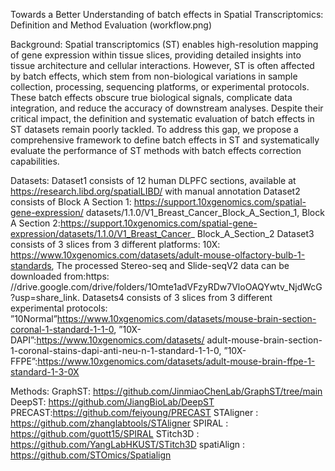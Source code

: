 Towards a Better Understanding of batch effects in Spatial Transcriptomics: Definition and Method Evaluation
(workflow.png)

Background: Spatial transcriptomics (ST) enables high-resolution mapping of gene expression within tissue slices, providing detailed insights into tissue architecture and cellular interactions. However, ST is often affected by batch effects, which stem from non-biological variations in sample collection, processing, sequencing platforms, or experimental protocols. These batch effects obscure true biological signals, complicate data integration, and reduce the accuracy of downstream analyses. Despite their critical impact, the definition and systematic evaluation of batch effects in ST datasets remain poorly tackled. To address this gap, we propose a comprehensive framework to define batch effects in ST and systematically evaluate the performance of ST methods with batch effects correction capabilities.

Datasets:
Dataset1 consists of 12 human DLPFC sections, available at
https://research.libd.org/spatialLIBD/ with manual annotation
Dataset2 consists of Block A Section 1: https://support.10xgenomics.com/spatial-gene-expression/
datasets/1.1.0/V1_Breast_Cancer_Block_A_Section_1, Block A Section
2:https://support.10xgenomics.com/spatial-gene-expression/datasets/1.1.0/V1_Breast_Cancer_
Block_A_Section_2
Dataset3 consists of 3 slices from 3 different platforms: 10X:
https://www.10xgenomics.com/datasets/adult-mouse-olfactory-bulb-1-standards, The processed
Stereo-seq and Slide-seqV2 data can be downloaded from:https:
//drive.google.com/drive/folders/1Omte1adVFzyRDw7VloOAQYwtv_NjdWcG?usp=share_link.
Datasets4 consists of 3 slices from 3 different experimental protocols: ”10Normal”https://www.10xgenomics.com/datasets/mouse-brain-section-coronal-1-standard-1-1-0,
”10X-DAPI”:https://www.10xgenomics.com/datasets/
adult-mouse-brain-section-1-coronal-stains-dapi-anti-neu-n-1-standard-1-1-0,
”10X-FFPE”:https://www.10xgenomics.com/datasets/adult-mouse-brain-ffpe-1-standard-1-3-0X

Methods:
GraphST: https://github.com/JinmiaoChenLab/GraphST/tree/main
DeepST: https://github.com/JiangBioLab/DeepST
PRECAST:https://github.com/feiyoung/PRECAST
STAligner : https://github.com/zhanglabtools/STAligner
SPIRAL : https://github.com/guott15/SPIRAL
STitch3D : https://github.com/YangLabHKUST/STitch3D
spatiAlign : https://github.com/STOmics/Spatialign

